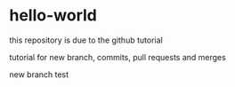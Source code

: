 # hello-world
this repository is due to the github tutorial

tutorial for new branch, commits, pull requests and merges

new branch test
